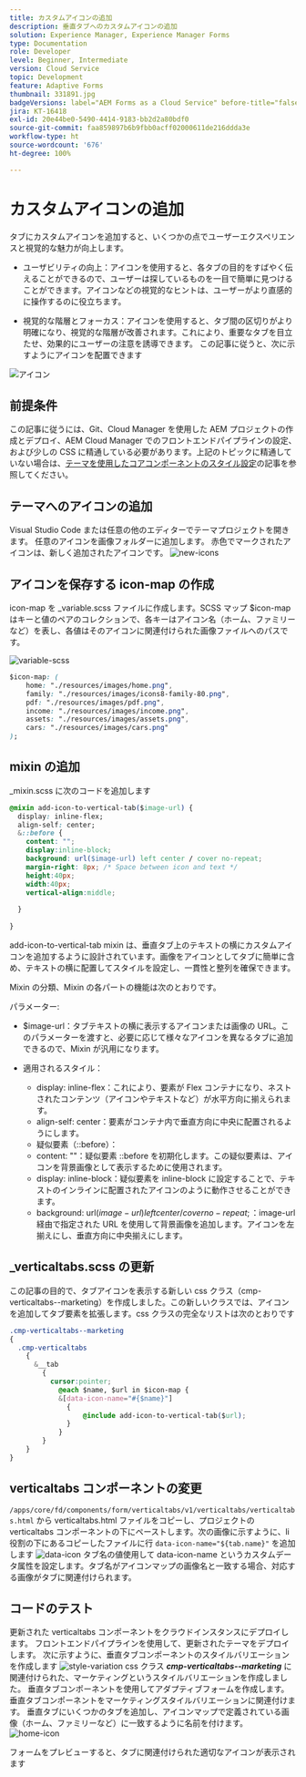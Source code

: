```yaml
---
title: カスタムアイコンの追加
description: 垂直タブへのカスタムアイコンの追加
solution: Experience Manager, Experience Manager Forms
type: Documentation
role: Developer
level: Beginner, Intermediate
version: Cloud Service
topic: Development
feature: Adaptive Forms
thumbnail: 331891.jpg
badgeVersions: label="AEM Forms as a Cloud Service" before-title="false"
jira: KT-16418
exl-id: 20e44be0-5490-4414-9183-bb2d2a80bdf0
source-git-commit: faa859897b6b9fbb0acff02000611de216ddda3e
workflow-type: ht
source-wordcount: '676'
ht-degree: 100%

---
```


# カスタムアイコンの追加

タブにカスタムアイコンを追加すると、いくつかの点でユーザーエクスペリエンスと視覚的な魅力が向上します。

* ユーザビリティの向上：アイコンを使用すると、各タブの目的をすばやく伝えることができるので、ユーザーは探しているものを一目で簡単に見つけることができます。アイコンなどの視覚的なヒントは、ユーザーがより直感的に操作するのに役立ちます。

* 視覚的な階層とフォーカス：アイコンを使用すると、タブ間の区切りがより明確になり、視覚的な階層が改善されます。これにより、重要なタブを目立たせ、効果的にユーザーの注意を誘導できます。
この記事に従うと、次に示すようにアイコンを配置できます

![アイコン](assets/icons.png)

## 前提条件

この記事に従うには、Git、Cloud Manager を使用した AEM プロジェクトの作成とデプロイ、AEM Cloud Manager でのフロントエンドパイプラインの設定、および少しの CSS に精通している必要があります。上記のトピックに精通していない場合は、[テーマを使用したコアコンポーネントのスタイル設定](https://experienceleague.adobe.com/ja/docs/experience-manager-cloud-service/content/forms/adaptive-forms-authoring/authoring-adaptive-forms-core-components/create-an-adaptive-form-on-forms-cs/using-themes-in-core-components#rename-env-file-theme-folder)の記事を参照してください。

## テーマへのアイコンの追加

Visual Studio Code または任意の他のエディターでテーマプロジェクトを開きます。
任意のアイコンを画像フォルダーに追加します。
赤色でマークされたアイコンは、新しく追加されたアイコンです。
![new-icons](assets/newicons.png)

## アイコンを保存する icon-map の作成

icon-map を _variable.scss ファイルに作成します。SCSS マップ $icon-map はキーと値のペアのコレクションで、各キーはアイコン名（ホーム、ファミリーなど）を表し、各値はそのアイコンに関連付けられた画像ファイルへのパスです。

![variable-scss](assets/variable_scss.png)

```css
$icon-map: (
    home: "./resources/images/home.png",
    family: "./resources/images/icons8-family-80.png",
    pdf: "./resources/images/pdf.png",
    income: "./resources/images/income.png",
    assets: "./resources/images/assets.png",
    cars: "./resources/images/cars.png"
);
```

## mixin の追加

_mixin.scss に次のコードを追加します

```css
@mixin add-icon-to-vertical-tab($image-url) {
  display: inline-flex;
  align-self: center;
  &::before {
    content: "";
    display:inline-block;
    background: url($image-url) left center / cover no-repeat;
    margin-right: 8px; /* Space between icon and text */
    height:40px;
    width:40px;
    vertical-align:middle;
    
  }
  
}
```

add-icon-to-vertical-tab mixin は、垂直タブ上のテキストの横にカスタムアイコンを追加するように設計されています。画像をアイコンとしてタブに簡単に含め、テキストの横に配置してスタイルを設定し、一貫性と整列を確保できます。

Mixin の分類、Mixin の各パートの機能は次のとおりです。

パラメーター:

* $image-url：タブテキストの横に表示するアイコンまたは画像の URL。このパラメーターを渡すと、必要に応じて様々なアイコンを異なるタブに追加できるので、Mixin が汎用になります。

* 適用されるスタイル：

   * display: inline-flex：これにより、要素が Flex コンテナになり、ネストされたコンテンツ（アイコンやテキストなど）が水平方向に揃えられます。
   * align-self: center：要素がコンテナ内で垂直方向に中央に配置されるようにします。
   * 疑似要素（::before）：
   * content: &quot;&quot;：疑似要素 ::before を初期化します。この疑似要素は、アイコンを背景画像として表示するために使用されます。
   * display: inline-block：疑似要素を inline-block に設定することで、テキストのインラインに配置されたアイコンのように動作させることができます。
   * background: url($image-url) left center / cover no-repeat;：$image-url 経由で指定された URL を使用して背景画像を追加します。アイコンを左揃えにし、垂直方向に中央揃えにします。

## _verticaltabs.scss の更新

この記事の目的で、タブアイコンを表示する新しい css クラス（cmp-verticaltabs--marketing）を作成しました。この新しいクラスでは、アイコンを追加してタブ要素を拡張します。css クラスの完全なリストは次のとおりです

```css
.cmp-verticaltabs--marketing
{
  .cmp-verticaltabs
    {
      &__tab 
        {
          cursor:pointer;
            @each $name, $url in $icon-map {
            &[data-icon-name="#{$name}"]
              {
                  @include add-icon-to-vertical-tab($url);
              }
            }
        }
    }
}
```

## verticaltabs コンポーネントの変更

```/apps/core/fd/components/form/verticaltabs/v1/verticaltabs/verticaltabs.html``` から verticaltabs.html ファイルをコピーし、プロジェクトの verticaltabs コンポーネントの下にペーストします。次の画像に示すように、li 役割の下にあるコピーしたファイルに行 ```data-icon-name="${tab.name}"``` を追加します
![data-icon](assets/data-icons.png)
タブ名の値使用して data-icon-name というカスタムデータ属性を設定します。タブ名がアイコンマップの画像名と一致する場合、対応する画像がタブに関連付けられます。



## コードのテスト

更新された verticaltabs コンポーネントをクラウドインスタンスにデプロイします。
フロントエンドパイプラインを使用して、更新されたテーマをデプロイします。
次に示すように、垂直タブコンポーネントのスタイルバリエーションを作成します
![style-variation](assets/verticaltab-style-variation.png)
css クラス _**cmp-verticaltabs--marketing**_ に関連付けられた、マーケティングというスタイルバリエーションを作成しました。
垂直タブコンポーネントを使用してアダプティブフォームを作成します。垂直タブコンポーネントをマーケティングスタイルバリエーションに関連付けます。
垂直タブにいくつかのタブを追加し、アイコンマップで定義されている画像（ホーム、ファミリーなど）に一致するように名前を付けます。
![home-icon](assets/tab-name.png)

フォームをプレビューすると、タブに関連付けられた適切なアイコンが表示されます
